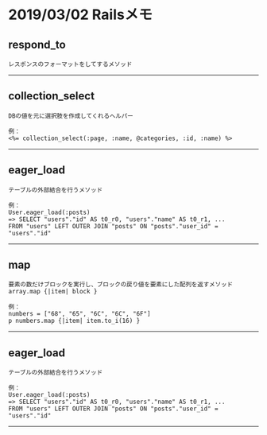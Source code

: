 
# **2019/03/02 Railsメモ**

## respond_to
    レスポンスのフォーマットをしてするメソッド
    
---
## collection_select
    DBの値を元に選択肢を作成してくれるヘルパー
    
    例：
    <%= collection_select(:page, :name, @categories, :id, :name) %>
---

## eager_load
    テーブルの外部結合を行うメソッド
    
    例：
    User.eager_load(:posts)
    => SELECT "users"."id" AS t0_r0, "users"."name" AS t0_r1, ...
    FROM "users" LEFT OUTER JOIN "posts" ON "posts"."user_id" =
    "users"."id"
---

## map
    要素の数だけブロックを実行し、ブロックの戻り値を要素にした配列を返すメソッド
    array.map {|item| block }
    
    例：
    numbers = ["68", "65", "6C", "6C", "6F"]
    p numbers.map {|item| item.to_i(16) }

---

## eager_load
    テーブルの外部結合を行うメソッド
    
    例：
    User.eager_load(:posts)
    => SELECT "users"."id" AS t0_r0, "users"."name" AS t0_r1, ...
    FROM "users" LEFT OUTER JOIN "posts" ON "posts"."user_id" =
    "users"."id"
---
